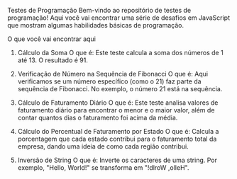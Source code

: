 Testes de Programação
Bem-vindo ao repositório de testes de programação! Aqui você vai encontrar uma série de desafios em JavaScript que mostram algumas habilidades básicas de programação.

O que você vai encontrar aqui
1. Cálculo da Soma
O que é:
Este teste calcula a soma dos números de 1 até 13. O resultado é 91.

2. Verificação de Número na Sequência de Fibonacci
O que é:
Aqui verificamos se um número específico (como o 21) faz parte da sequência de Fibonacci. No exemplo, o número 21 está na sequência.

3. Cálculo de Faturamento Diário
O que é:
Este teste analisa valores de faturamento diário para encontrar o menor e o maior valor, além de contar quantos dias o faturamento foi acima da média.

4. Cálculo do Percentual de Faturamento por Estado
O que é:
Calcula a porcentagem que cada estado contribui para o faturamento total da empresa, dando uma ideia de como cada região contribui.

5. Inversão de String
O que é:
Inverte os caracteres de uma string. Por exemplo, "Hello, World!" se transforma em "!dlroW ,olleH".

